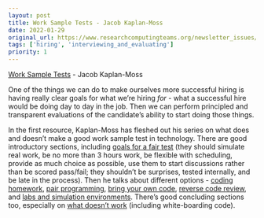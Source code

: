 ```yaml
---
layout: post
title: Work Sample Tests - Jacob Kaplan-Moss
date: 2022-01-29
original_url: https://www.researchcomputingteams.org/newsletter_issues/0107
tags: ['hiring', 'interviewing_and_evaluating']
priority: 1
---
```


<!-- markdownlint-disable MD033 -->
<!-- markdownlint-disable MD041 -->
<!-- markdownlint-disable MD049 -->

[Work Sample Tests](https://jacobian.org/series/work-sample-tests/) - Jacob Kaplan-Moss

One of the things we can do to make ourselves more successful hiring is having really clear goals for what we’re hiring *for -* what a successful hire would be doing day to day in the job.  Then we can perform principled and transparent evaluations of the candidate’s ability to start doing those things.

In the first resource, Kaplan-Moss has fleshed out his series on what does and doesn’t make a good work sample test in technology.  There are good introductory sections, including [goals for a fair test](https://jacobian.org/2021/nov/17/wst-framework/) (they should simulate real work, be no more than 3 hours work, be flexible with scheduling, provide as much choice as possible, use them to start discussions rather than be scored pass/fail; they shouldn’t be surprises, tested internally, and be late in the process).   Then he talks about different options - [coding homework](https://jacobian.org/2021/nov/23/wst-homework/), [pair programming](https://jacobian.org/2021/nov/30/wst-pair-programming/), [bring your own code](https://jacobian.org/2021/dec/7/wst-byoc/), [reverse code review](https://jacobian.org/2021/dec/15/wst-reverse-review/), and [labs and simulation environments](https://jacobian.org/2021/dec/24/wst-labs/).  There’s good concluding sections too, especially on [what doesn’t work](https://jacobian.org/2021/dec/30/wst-what-doesnt-work/) (including white-boarding code).